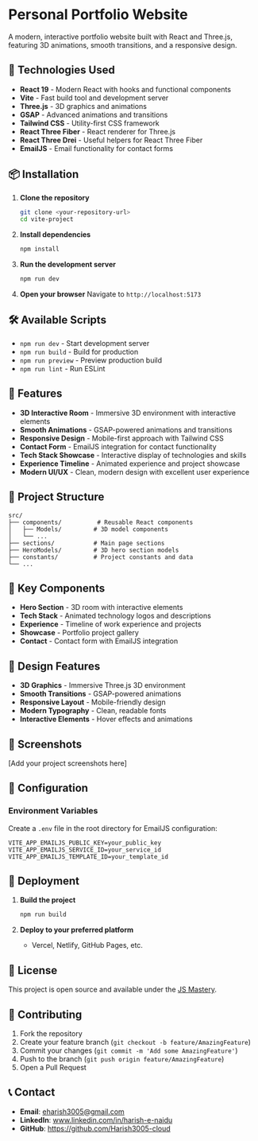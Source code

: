 # Personal Portfolio Website

A modern, interactive portfolio website built with React and Three.js, featuring 3D animations, smooth transitions, and a responsive design.

## 🚀 Technologies Used

- **React 19** - Modern React with hooks and functional components
- **Vite** - Fast build tool and development server
- **Three.js** - 3D graphics and animations
- **GSAP** - Advanced animations and transitions
- **Tailwind CSS** - Utility-first CSS framework
- **React Three Fiber** - React renderer for Three.js
- **React Three Drei** - Useful helpers for React Three Fiber
- **EmailJS** - Email functionality for contact forms

## 📦 Installation

1. **Clone the repository**
   ```bash
   git clone <your-repository-url>
   cd vite-project
   ```

2. **Install dependencies**
   ```bash
   npm install
   ```

3. **Run the development server**
   ```bash
   npm run dev
   ```

4. **Open your browser**
   Navigate to `http://localhost:5173`

## 🛠️ Available Scripts

- `npm run dev` - Start development server
- `npm run build` - Build for production
- `npm run preview` - Preview production build
- `npm run lint` - Run ESLint

## 🎨 Features

- **3D Interactive Room** - Immersive 3D environment with interactive elements
- **Smooth Animations** - GSAP-powered animations and transitions
- **Responsive Design** - Mobile-first approach with Tailwind CSS
- **Contact Form** - EmailJS integration for contact functionality
- **Tech Stack Showcase** - Interactive display of technologies and skills
- **Experience Timeline** - Animated experience and project showcase
- **Modern UI/UX** - Clean, modern design with excellent user experience

## 📁 Project Structure

```
src/
├── components/          # Reusable React components
│   ├── Models/         # 3D model components
│   └── ...
├── sections/           # Main page sections
├── HeroModels/         # 3D hero section models
├── constants/          # Project constants and data
└── ...
```

## 🎯 Key Components

- **Hero Section** - 3D room with interactive elements
- **Tech Stack** - Animated technology logos and descriptions
- **Experience** - Timeline of work experience and projects
- **Showcase** - Portfolio project gallery
- **Contact** - Contact form with EmailJS integration

## 🎨 Design Features

- **3D Graphics** - Immersive Three.js 3D environment
- **Smooth Transitions** - GSAP-powered animations
- **Responsive Layout** - Mobile-friendly design
- **Modern Typography** - Clean, readable fonts
- **Interactive Elements** - Hover effects and animations

## 📸 Screenshots

[Add your project screenshots here]

## 🔧 Configuration

### Environment Variables
Create a `.env` file in the root directory for EmailJS configuration:
```env
VITE_APP_EMAILJS_PUBLIC_KEY=your_public_key
VITE_APP_EMAILJS_SERVICE_ID=your_service_id
VITE_APP_EMAILJS_TEMPLATE_ID=your_template_id
```

## 🚀 Deployment

1. **Build the project**
   ```bash
   npm run build
   ```

2. **Deploy to your preferred platform**
   - Vercel, Netlify, GitHub Pages, etc.

## 📝 License

This project is open source and available under the [JS Mastery](LICENSE).

## 🤝 Contributing

1. Fork the repository
2. Create your feature branch (`git checkout -b feature/AmazingFeature`)
3. Commit your changes (`git commit -m 'Add some AmazingFeature'`)
4. Push to the branch (`git push origin feature/AmazingFeature`)
5. Open a Pull Request

## 📞 Contact

- **Email**: eharish3005@gmail.com
- **LinkedIn**: www.linkedin.com/in/harish-e-naidu
- **GitHub**: https://github.com/Harish3005-cloud


